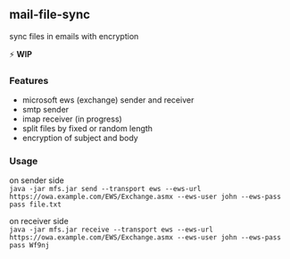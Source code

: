 ## mail-file-sync
sync files in emails with encryption

:zap: **WIP**

### Features
- microsoft ews (exchange) sender and receiver
- smtp sender
- imap receiver (in progress)
- split files by fixed or random length
- encryption of subject and body 

### Usage
on sender side  
`java -jar mfs.jar send --transport ews --ews-url https://owa.example.com/EWS/Exchange.asmx --ews-user john --ews-pass pass file.txt`

on receiver side  
`java -jar mfs.jar receive --transport ews --ews-url https://owa.example.com/EWS/Exchange.asmx --ews-user john --ews-pass pass Wf9nj`